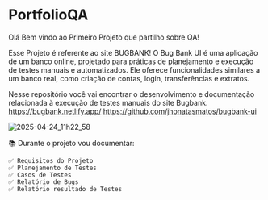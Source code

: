 # PortfolioQA

Olá Bem vindo ao Primeiro Projeto que partilho sobre QA!

Esse Projeto é referente ao site BUGBANK!
O Bug Bank UI é uma aplicação de um banco online, projetado para práticas de planejamento e execução de testes manuais e automatizados. Ele oferece funcionalidades similares a um banco real, como criação de contas, login, transferências e extratos.

Nesse repositório você vai encontrar o desenvolvimento e documentação relacionada à execução de testes manuais do site Bugbank.
https://bugbank.netlify.app/
https://github.com/jhonatasmatos/bugbank-ui

![2025-04-24_11h22_58](https://github.com/user-attachments/assets/05239e2d-2809-4e6c-80ab-e03cd54dda43)


📚 Durante o projeto vou documentar:
  
    ✅ Requisitos do Projeto
    ✅ Planejamento de Testes
    ✅ Casos de Testes
    ✅ Relatório de Bugs
    ✅ Relatório resultado de Testes

